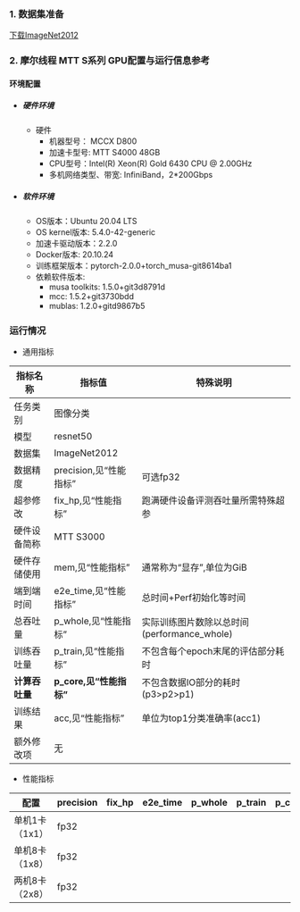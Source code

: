 ### 1. 数据集准备
[下载ImageNet2012](../../benchmarks/resnet50) 

### 2. 摩尔线程 MTT S系列 GPU配置与运行信息参考
#### 环境配置
- ##### 硬件环境
    - 硬件
      - 机器型号： MCCX D800
      - 加速卡型号: MTT S4000 48GB
      - CPU型号：Intel(R) Xeon(R) Gold 6430 CPU @ 2.00GHz
      - 多机网络类型、带宽: InfiniBand，2*200Gbps
    
- ##### 软件环境
   - OS版本：Ubuntu 20.04 LTS
   - OS kernel版本: 5.4.0-42-generic
   - 加速卡驱动版本：2.2.0
   - Docker版本: 20.10.24
   - 训练框架版本：pytorch-2.0.0+torch_musa-git8614ba1
   - 依赖软件版本:
     - musa toolkits: 1.5.0+git3d8791d
     - mcc: 1.5.2+git3730bdd
     - mublas: 1.2.0+gitd9867b5

### 运行情况

* 通用指标

| 指标名称       | 指标值                  | 特殊说明                              |
| -------------- | ----------------------- | ------------------------------------- |
| 任务类别       | 图像分类                |                                       |
| 模型           | resnet50                |                                       |
| 数据集         | ImageNet2012            |                                       |
| 数据精度       | precision,见“性能指标”  | 可选fp32                    |
| 超参修改 | fix_hp,见“性能指标” | 跑满硬件设备评测吞吐量所需特殊超参 |
| 硬件设备简称   | MTT S3000         |                                       |
| 硬件存储使用   | mem,见“性能指标”        | 通常称为“显存”,单位为GiB              |
| 端到端时间     | e2e_time,见“性能指标”   | 总时间+Perf初始化等时间               |
| 总吞吐量       | p_whole,见“性能指标”    | 实际训练图片数除以总时间(performance_whole) |
| 训练吞吐量     | p_train,见“性能指标”    | 不包含每个epoch末尾的评估部分耗时     |
| **计算吞吐量** | **p_core,见“性能指标”** | 不包含数据IO部分的耗时(p3>p2>p1)      |
| 训练结果       | acc,见“性能指标”        | 单位为top1分类准确率(acc1)            |
| 额外修改项     | 无                      |                                       |

* 性能指标

| 配置               | precision | fix_hp | e2e_time | p_whole | p_train | p_core | acc  | mem |
| ------------------ | --------- | ---- | ---- | ---- | ---- | ---- |  ---- | ---- |
| 单机1卡（1x1） | fp32 |  |  |  |     |  |  |  |
| 单机8卡（1x8） | fp32 | |     |     |   |    | |  |
| 两机8卡（2x8） | fp32 |  |  |  |     |  | | |
